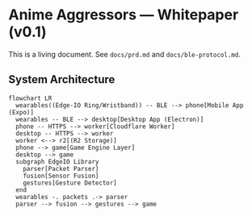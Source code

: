 # Anime Aggressors — Whitepaper (v0.1)

This is a living document. See `docs/prd.md` and `docs/ble-protocol.md`.

## System Architecture
```mermaid
flowchart LR
  wearables((Edge‑IO Ring/Wristband)) -- BLE --> phone[Mobile App (Expo)]
  wearables -- BLE --> desktop[Desktop App (Electron)]
  phone -- HTTPS --> worker[Cloudflare Worker]
  desktop -- HTTPS --> worker
  worker <--> r2[(R2 Storage)]
  phone --> game[Game Engine Layer]
  desktop --> game
  subgraph EdgeIO Library
    parser[Packet Parser]
    fusion[Sensor Fusion]
    gestures[Gesture Detector]
  end
  wearables -. packets .-> parser
  parser --> fusion --> gestures --> game
```
